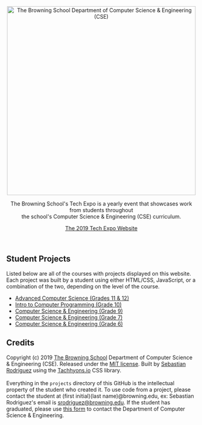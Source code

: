 <div align="center"><a href="https://www.browning.edu/technology-home"><img src="https://seb646.com/tech-expo/assets/cse.png" alt="The Browning School Department of Computer Science & Engineering (CSE)" width="500"/></a> 

The Browning School's Tech Expo is a yearly event that showcases work from students throughout <br>the school's Computer Science & Engineering (CSE) curriculum. <br>

<a href="https://seb646.com/tech-expo">The 2019 Tech Expo Website</a></div><br>

## Student Projects
Listed below are all of the courses with projects displayed on this website. Each project was built by a student using either HTML/CSS, JavaScript, or a combination of the two, depending on the level of the course.
* [Advanced Computer Science (Grades 11 & 12)](https://seb646.com/tech-expo/projects/adv-cs/index.html)
* [Intro to Computer Programming (Grade 10)](https://seb646.com/tech-expo/projects/form-iv/index.html)
* [Computer Science & Engineering (Grade 9)](https://seb646.com/tech-expo/projects/form-iii/index.html)
* [Computer Science & Engineering (Grade 7)](https://seb646.com/tech-expo/projects/form-i/index.html)
* [Computer Science & Engineering (Grade 6)](https://seb646.com/tech-expo/projects/grade-6/index.html)

## Credits
Copyright (c) 2019 [The Browning School](https://www.browning.edu/) Department of Computer Science & Engineering (CSE). Released under the [MIT license](https://github.com/seb646/browning-tech-expo/blob/master/LICENSE). Built by [Sebastian Rodriguez](https://seb646.com) using the [Tachhyons.io](http://tachyons.io/) CSS library. 
<br><br>
Everything in the `projects` directory of this GitHub is the intellectual property of the student who created it. To use code from a project, please contact the student at (first initial)(last name)@browning.edu, ex: Sebastian Rodriguez's email is srodriguez@browning.edu. If the student has graduated, please use [this form](https://www.browning.edu/tech-contact-us) to contact the Department of Computer Science & Engineering.
